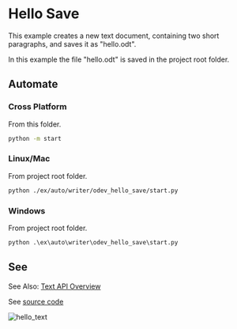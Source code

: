 # Hello Save

This example creates a new text document, containing two short paragraphs, and saves it as "hello.odt".

In this example the file "hello.odt" is saved in the project root folder.

## Automate

### Cross Platform

From this folder.

```sh
python -m start
```

### Linux/Mac

From project root folder.

```sh
python ./ex/auto/writer/odev_hello_save/start.py
```

### Windows

From project root folder.

```ps
python .\ex\auto\writer\odev_hello_save\start.py
```

## See

See Also: [Text API Overview]

See [source code](./start.py)

![hello_text](https://user-images.githubusercontent.com/4193389/181994435-9e57ae64-39c1-4ca1-8135-62ba2623a5a6.gif)

[Text API Overview]: https://python-ooo-dev-tools.readthedocs.io/en/latest/odev/part2/chapter05.html
